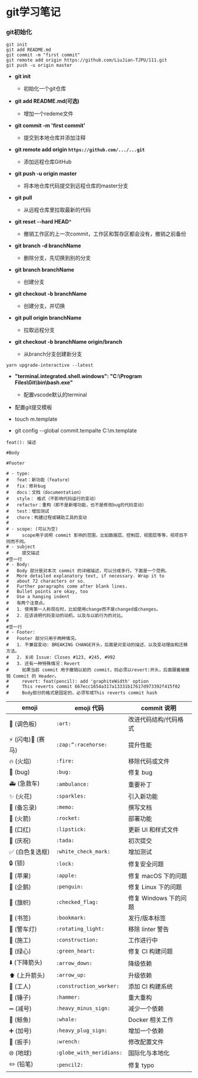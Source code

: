 # git学习笔记

### git初始化

```
git init
git add README.md
git commit -m "first commit"
git remote add origin https://github.com/LiuJian-TJPU/111.git
git push -u origin master
```

- **git init**
  - 初始化一个git仓库
- **git add README.md(可选)**
  - 增加一个redeme文件

- **git commit -m 'first commit'**
  - 提交到本地仓库并添加注释

- **git remote add origin `https://github.com/.../...git`**
  - 添加远程仓库GitHub

- **git push -u origin master**
  - 将本地仓库代码提交到远程仓库的master分支

- **git pull**
  - 从远程仓库里拉取最新的代码


- **git reset --hard HEAD^**
  
  - 撤销工作区的上一次commit，工作区和暂存区都会没有，撤销之前备份
- **git branch -d branchName**

  - 删除分支，先切换到别的分支
- **git branch branchName** 

  - 创建分支
- **git checkout -b branchName**

  - 创建分支，并切换
- **git pull origin branchName**

  - 拉取远程分支
- **git checkout -b branchName origin/branch**
  
  - 从branch分支创建新分支

```
yarn upgrade-interactive --latest
```
- **"terminal.integrated.shell.windows": "C:\\Program Files\\Git\\bin\\bash.exe"**
  - 配置vscode默认的terminal

- 配置git提交模板
- touch m.template
- git config --global commit.tempalte C:\m.template

```
feat(): 描述

#Body

#Footer

# - type: 
#   feat：新功能（feature）
#   fix：修补bug
#   docs：文档（documentation）
#   style： 格式（不影响代码运行的变动）
#   refactor：重构（即不是新增功能，也不是修改bug的代码变动）
#   test：增加测试
#   chore：构建过程或辅助工具的变动
#
# - scope: (可以为空)
#     scope用于说明 commit 影响的范围，比如数据层、控制层、视图层等等，视项目不同而不同。
# - subject
#     提交描述
#空一行
# - Body:
#   Body 部分是对本次 commit 的详细描述，可以分成多行。下面是一个范例。
#   More detailed explanatory text, if necessary. Wrap it to
#   about 72 characters or so.
#   Further paragraphs come after blank lines.
#   Bullet points are okay, too
#   Use a hanging indent
#   有两个注意点。
#   1. 使用第一人称现在时，比如使用change而不是changed或changes。
#   2. 应该说明代码变动的动机，以及与以前行为的对比。
#
#空一行
# - Footer:
#   Footer 部分只用于两种情况。
#   1. 不兼容变动: BREAKING CHANGE开头，后面是对变动的描述、以及变动理由和迁移方法。
#   2. 关闭 Issue: Closes #123, #245, #992
#   3. 还有一种特殊情况：Revert
#     如果当前 commit 用于撤销以前的 commit，则必须以revert:开头，后面跟着被撤销 Commit 的 Header。
#     revert: feat(pencil): add 'graphiteWidth' option
#     This reverts commit 667ecc1654a317a13331b17617d973392f415f02
#     Body部分的格式是固定的，必须写成This reverts commit hash
```


| emoji                           | emoji 代码               | commit 说明           |
| ------------------------------- | ------------------------ | --------------------- |
| :art: (调色板)                  | `:art:`                  | 改进代码结构/代码格式 |
| :zap: (闪电):racehorse: (赛马)  | `:zap:“:racehorse:`      | 提升性能              |
| :fire: (火焰)                   | `:fire:`                 | 移除代码或文件        |
| :bug: (bug)                     | `:bug:`                  | 修复 bug              |
| :ambulance: (急救车)            | `:ambulance:`            | 重要补丁              |
| :sparkles: (火花)               | `:sparkles:`             | 引入新功能            |
| :memo: (备忘录)                 | `:memo:`                 | 撰写文档              |
| :rocket: (火箭)                 | `:rocket:`               | 部署功能              |
| :lipstick: (口红)               | `:lipstick:`             | 更新 UI 和样式文件    |
| :tada: (庆祝)                   | `:tada:`                 | 初次提交              |
| :white_check_mark: (白色复选框) | `:white_check_mark:`     | 增加测试              |
| :lock: (锁)                     | `:lock:`                 | 修复安全问题          |
| :apple: (苹果)                  | `:apple:`                | 修复 macOS 下的问题   |
| :penguin: (企鹅)                | `:penguin:`              | 修复 Linux 下的问题   |
| :checkered_flag: (旗帜)         | `:checked_flag:`         | 修复 Windows 下的问题 |
| :bookmark: (书签)               | `:bookmark:`             | 发行/版本标签         |
| :rotating_light: (警车灯)       | `:rotating_light:`       | 移除 linter 警告      |
| :construction: (施工)           | `:construction:`         | 工作进行中            |
| :green_heart: (绿心)            | `:green_heart:`          | 修复 CI 构建问题      |
| :arrow_down: (下降箭头)         | `:arrow_down:`           | 降级依赖              |
| :arrow_up: (上升箭头)           | `:arrow_up:`             | 升级依赖              |
| :construction_worker: (工人)    | `:construction_worker:`  | 添加 CI 构建系统      |
| :hammer: (锤子)                 | `:hammer:`               | 重大重构              |
| :heavy_minus_sign: (减号)       | `:heavy_minus_sign:`     | 减少一个依赖          |
| :whale: (鲸鱼)                  | `:whale:`                | Docker 相关工作       |
| :heavy_plus_sign: (加号)        | `:heavy_plug_sign:`      | 增加一个依赖          |
| :wrench: (扳手)                 | `:wrench:`               | 修改配置文件          |
| :globe_with_meridians: (地球)   | `:globe_with_meridians:` | 国际化与本地化        |
| :pencil2: (铅笔)                | `:pencil2:`              | 修复 typo             |
